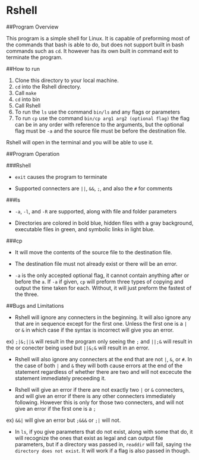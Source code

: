 Rshell
======

##Program Overview

This program is a simple shell for Linux. It is capable of preforming most
of the commands that bash is able to do, but does not support built in
bash commands such as `cd`. It however has its own built in command exit to
terminate the program.

##How to run

1. Clone this directory to your local machine.
2. `cd` into the Rshell directory.
3. Call `make`
4. `cd` into bin
5. Call Rshell
6. To run the `ls` use the command `bin/ls` and any flags or parameters
7. To run `cp` use the command `bin/cp arg1 arg2 (optional flag)` the flag
can be in any order with reference to the arguments, but the optional flag must
 be `-a` and the source file must be before the destination file.

Rshell will open in the terminal and you will be able to use it.

##Program Operation

###Rshell

* `exit` causes the program to terminate

* Supported connecters are `||`, `&&`, `;`, and also the `#` for comments

###ls

* `-a`, `-l`, and `-R` are supported, along with file and folder parameters

* Directories are colored in bold blue, hidden files with a gray background,
executable files in green, and symbolic links in light blue.

###cp

* It will move the contents of the source file to the destination file.

* The destination file must not already exist or there will be an error.

* `-a` is the only accepted optional flag, it cannot contain anything after
or before the `a`. If `-a` if given, `cp` will preform three types of copying
and output the time taken for each. Without, it will just preform the fastest of
the three.

##Bugs and Limitations

* Rshell will ignore any connecters in the beginning. It will also
ignore any that are in sequence except for the first one. Unless the
first one is a `|` or `&` in which case if the syntax is incorrect will give
you an error.

ex) `;|&;||&` will result in the program only seeing the `;` and `||;&`
will result in the or conecter being used but `||&;&` will result in an error.

* Rshell will also ignore any connecters at the end that are not `|`, `&`, or
`#`. In the case of both `|` and `&` they will both cause errors at the end
of the statement regardless of whether there are two and will not excecute
the statement immediately preceeding it.

* Rshell will give an error if there are not exactly two `|` or `&`
connecters, and will give an error if there is any other connecters
immediately following. However this is only for those two connecters,
and will not give an error if the first one is a `;`

ex) `&&|` will give an error but `;&&&` or `;|` will not.

* In `ls`, if you give parameters that do not exist, along with some that do, it
 will recognize the ones that exist as legal and can output file parameters, but
 if a directory was passed in, `readdir` will fail, saying `the directory does
  not exist`. It will work if a flag is also passed in though.

